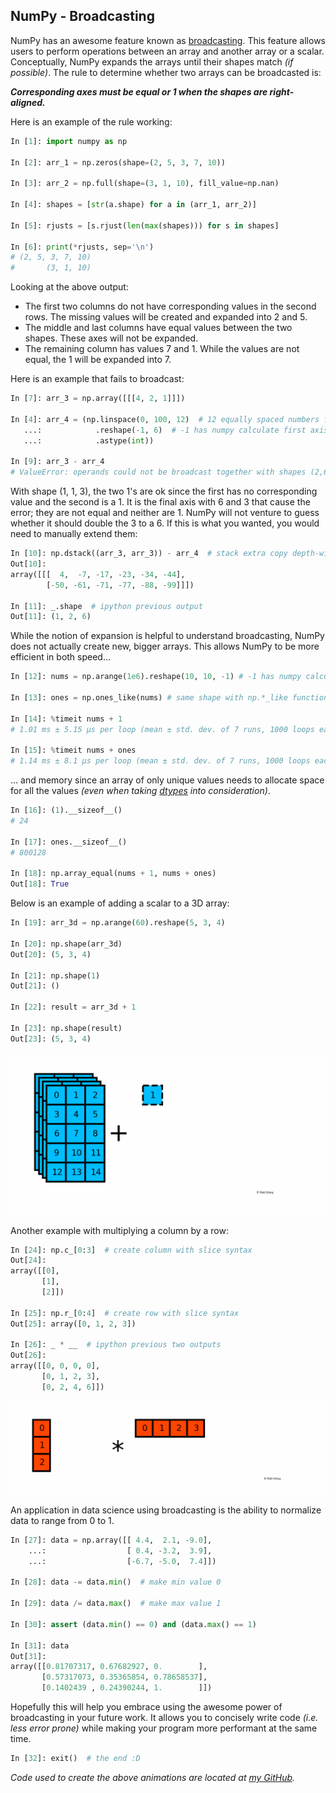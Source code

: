 ## NumPy - Broadcasting

NumPy has an awesome feature known as [broadcasting](https://docs.scipy.org/doc/numpy/user/basics.broadcasting.html).
This feature allows users to perform operations between an array and another array or a scalar.
Conceptually, NumPy expands the arrays until their shapes match *(if possible)*.
The rule to determine whether two arrays can be broadcasted is:  

__*Corresponding axes must be equal or 1 when the shapes are right-aligned.*__

Here is an example of the rule working:  
```python
In [1]: import numpy as np

In [2]: arr_1 = np.zeros(shape=(2, 5, 3, 7, 10))

In [3]: arr_2 = np.full(shape=(3, 1, 10), fill_value=np.nan)

In [4]: shapes = [str(a.shape) for a in (arr_1, arr_2)]

In [5]: rjusts = [s.rjust(len(max(shapes))) for s in shapes]

In [6]: print(*rjusts, sep='\n')
# (2, 5, 3, 7, 10)
#       (3, 1, 10)
```
Looking at the above output:
- The first two columns do not have corresponding values in the second rows. The missing values will be created and expanded into 2 and 5.
- The middle and last columns have equal values between the two shapes. These axes will not be expanded.
- The remaining column has values 7 and 1. While the values are not equal, the 1 will be expanded into 7.

Here is an example that fails to broadcast:

```python
In [7]: arr_3 = np.array([[[4, 2, 1]]])

In [4]: arr_4 = (np.linspace(0, 100, 12)  # 12 equally spaced numbers from 0 to 100
   ...:            .reshape(-1, 6)  # -1 has numpy calculate first axis dimension
   ...:            .astype(int))

In [9]: arr_3 - arr_4
# ValueError: operands could not be broadcast together with shapes (2,6) (1,1,3)
```
With shape (1, 1, 3), the two 1's are ok since the first has no corresponding value and the second is a 1.
It is the final axis with 6 and 3 that cause the error; they are not equal and neither are 1.
NumPy will not venture to guess whether it should double the 3 to a 6.
If this is what you wanted, you would need to manually extend them:
```python
In [10]: np.dstack((arr_3, arr_3)) - arr_4  # stack extra copy depth-wise
Out[10]:
array([[[  4,  -7, -17, -23, -34, -44],
        [-50, -61, -71, -77, -88, -99]]])

In [11]: _.shape  # ipython previous output
Out[11]: (1, 2, 6)
```

While the notion of expansion is helpful to understand broadcasting, NumPy does not actually create new, bigger arrays.
This allows NumPy to be more efficient in both speed...
```python
In [12]: nums = np.arange(1e6).reshape(10, 10, -1) # -1 has numpy calculate third axis dimension

In [13]: ones = np.ones_like(nums) # same shape with np.*_like functions

In [14]: %timeit nums + 1
# 1.01 ms ± 5.15 µs per loop (mean ± std. dev. of 7 runs, 1000 loops each)

In [15]: %timeit nums + ones
# 1.14 ms ± 8.1 µs per loop (mean ± std. dev. of 7 runs, 1000 loops each)
```
... and memory since an array of only unique values needs to allocate space for all the values *(even when taking [dtypes](https://docs.scipy.org/doc/numpy/reference/arrays.dtypes.html) into consideration)*.

```python
In [16]: (1).__sizeof__()
# 24

In [17]: ones.__sizeof__()
# 800128

In [18]: np.array_equal(nums + 1, nums + ones)
Out[18]: True
```

Below is an example of adding a scalar to a 3D array:
```python
In [19]: arr_3d = np.arange(60).reshape(5, 3, 4)

In [20]: np.shape(arr_3d)
Out[20]: (5, 3, 4)

In [21]: np.shape(1)
Out[21]: ()

In [22]: result = arr_3d + 1

In [23]: np.shape(result)
Out[23]: (5, 3, 4)
```

![Broadcasting-3D-Scalar](/images/broadcasting-3d-scalar.gif)

Another example with multiplying a column by a row:

```python
In [24]: np.c_[0:3]  # create column with slice syntax
Out[24]:
array([[0],
       [1],
       [2]])

In [25]: np.r_[0:4]  # create row with slice syntax
Out[25]: array([0, 1, 2, 3])

In [26]: _ * __  # ipython previous two outputs
Out[26]:
array([[0, 0, 0, 0],
       [0, 1, 2, 3],
       [0, 2, 4, 6]])
```

![Broadcasting-Column-Row](/images/broadcasting-col-row.gif)

An application in data science using broadcasting is the ability to normalize data to range from 0 to 1.

```python
In [27]: data = np.array([[ 4.4,  2.1, -9.0],
    ...:                  [ 0.4, -3.2,  3.9],
    ...:                  [-6.7, -5.0,  7.4]])

In [28]: data -= data.min()  # make min value 0

In [29]: data /= data.max()  # make max value 1

In [30]: assert (data.min() == 0) and (data.max() == 1)

In [31]: data
Out[31]:
array([[0.81707317, 0.67682927, 0.        ],
       [0.57317073, 0.35365854, 0.78658537],
       [0.1402439 , 0.24390244, 1.        ]])
```

Hopefully this will help you embrace using the awesome power of broadcasting in your future work.
It allows you to concisely write code *(i.e. less error prone)* while making your program more performant at the same time.

```python
In [32]: exit()  # the end :D
```

*Code used to create the above animations are located at [my GitHub](https://github.com/MattEding/NumPy-Articles/tree/master/broadcasting).*
